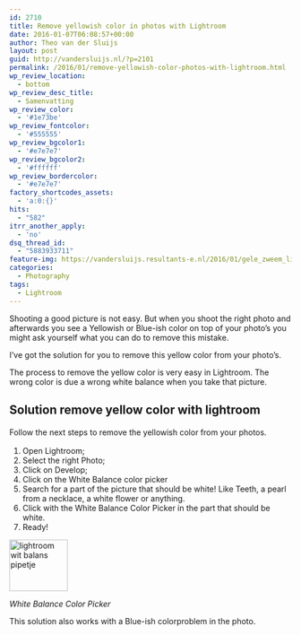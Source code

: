 ```yaml
---
id: 2710
title: Remove yellowish color in photos with Lightroom
date: 2016-01-07T06:08:57+00:00
author: Theo van der Sluijs
layout: post
guid: http://vandersluijs.nl/?p=2101
permalink: /2016/01/remove-yellowish-color-photos-with-lightroom.html
wp_review_location:
  - bottom
wp_review_desc_title:
  - Samenvatting
wp_review_color:
  - '#1e73be'
wp_review_fontcolor:
  - '#555555'
wp_review_bgcolor1:
  - '#e7e7e7'
wp_review_bgcolor2:
  - '#ffffff'
wp_review_bordercolor:
  - '#e7e7e7'
factory_shortcodes_assets:
  - 'a:0:{}'
hits:
  - "582"
itrr_another_apply:
  - 'no'
dsq_thread_id:
  - "5883933711"
feature-img: https://vandersluijs.resultants-e.nl/2016/01/gele_zweem_lightroom.jpg
categories:
  - Photography
tags:
  - Lightroom
---
```

Shooting a good picture is not easy. But when you shoot the right photo and afterwards you see a Yellowish or Blue-ish color on top of your photo&#8217;s you might ask yourself what you can do to remove this mistake.

I&#8217;ve got the solution for you to remove this yellow color from your photo&#8217;s.

<!--more-->

The process to remove the yellow color is very easy in Lightroom. The wrong color is due a wrong white balance when you take that picture.

## Solution remove yellow color with lightroom

<span style="line-height: 1.5;">Follow the next steps to remove the yellowish color from your photos.</span>

  1. Open Lightroom;
  2. Select the right Photo;
  3. Click on Develop;
  4. Click on the White Balance color picker
  5. Search for a part of the picture that should be white! Like Teeth, a pearl from a necklace, a white flower or anything.
  6. Click with the White Balance Color Picker in the part that should be white.
  7. Ready!

<img class="alignleft wp-image-2093 size-full" src="https://vandersluijs.resultants-e.nl/2016/01/Screen-Shot-2016-01-05-at-21.38.58.png" alt="lightroom wit balans pipetje" width="104" height="92" />

_White Balance Color Picker_

This solution also works with a Blue-ish colorproblem in the photo.
